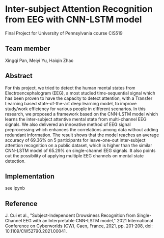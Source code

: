 # Inter-subject Attention Recognition from EEG with CNN-LSTM model
Final Project for University of Pennsylvania course CIS519 
## Team member
Xingqi Pan, Meiyi Yu, Haiqin Zhao

## Abstract
For this project, we tried to detect the human mental states from Electroencephalogram (EEG), a most studied time-sequential signal which has been proven to have the capacity to detect attention, with a Transfer Learning based state-of-the-art deep learning model, to improve study/work efficiency for various people in different scenarios. In this research, we proposed a framework based on the CNN-LSTM model which learns the inter-subject attentive mental state from multi-channel EEG signals. We also delivered an innovative method of EEG signal preprocessing which enhances the correlations among data without adding redundant information. The result shows that the model reaches an average accuracy of 69.36% on 5 participants for leave-one-out inter-subject attention recognition on a public dataset, which is higher than the similar CNN-LSTM model of 65.29% on single-channel EEG signals. It also points out the possibility of applying multiple EEG channels on mental state detection.

## Implementation
see ipynb

## Reference
J. Cui et al., "Subject-Independent Drowsiness Recognition from Single-Channel EEG with an Interpretable CNN-LSTM model," 2021 International Conference on Cyberworlds (CW), Caen, France, 2021, pp. 201-208, doi: 10.1109/CW52790.2021.00041.

